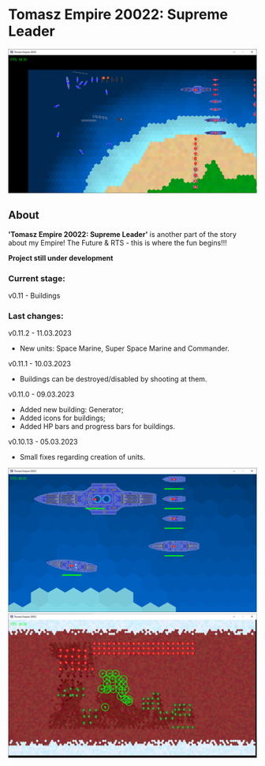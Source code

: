# Tomasz Empire 20022: Supreme Leader

<p align="center">
  <img src="screens/screenshot1_20230115.png" alt="Tomasz Empire 20022">
</p>

## About
**'Tomasz Empire 20022: Supreme Leader'** is another part of the story about my Empire! The Future &amp; RTS - this is where the fun begins!!!

**Project still under development**

### Current stage:
v0.11 - Buildings

### Last changes:
v0.11.2 - 11.03.2023

* New units: Space Marine, Super Space Marine and Commander.

v0.11.1 - 10.03.2023

* Buildings can be destroyed/disabled by shooting at them.

v0.11.0 - 09.03.2023

* Added new building: Generator;
* Added icons for buildings;
* Added HP bars and progress bars for buildings.

v0.10.13 - 05.03.2023

* Small fixes regarding creation of units.

<p align="center">
  <img src="screens/screenshot2_20230115.png" alt="Tomasz Empire 20022 - Fleet">
  <br />
  <img src="screens/screenshot3_20230115.png" alt="Tomasz Empire 20022 - Mars poles Map">
</p>
